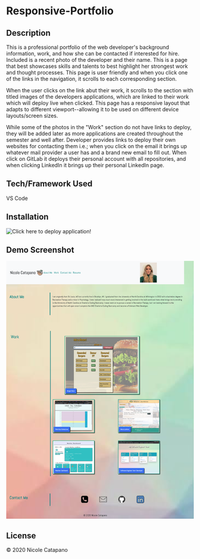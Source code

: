 # Responsive-Portfolio

## Description

This is a professional portfolio of the web developer's background information, work, and how she can be contacted if interested for hire. Included is a recent photo of the developer and their name. This is a page that best showcases skills and talents to best highlight her strongest work and thought processes. This page is user friendly and when you click one of the links in the navigation, it scrolls to each corresponding section.

When the user clicks on the link abut their work, it scrolls to the section with titled images of the developers applications, which are linked to their work which will deploy live when clicked. This page has a responsive layout that adapts to different viewport--allowing it to be used on different device layouts/screen sizes.

While some of the photos in the "Work" section do not have links to deploy, they will be added later as more applications are created throughout the semester and well after. Developer provides links to deploy their own websites for contacting them i.e.; when you click on the email it brings up whatever mail provider a user has and a brand new email to fill out. When click on GitLab it deploys their personal account with all repositories, and when clicking LinkedIn it brings up their personal LinkedIn page.


## Tech/Framework Used

VS Code


## Installation

![Click here to deploy application!](https://nsc9605.github.io/Responsive-Portfolio/)


## Demo Screenshot

![Responsive-Portfolio-Demo](/assets/images/demoshot.png)


## License

© 2020 Nicole Catapano 


